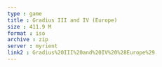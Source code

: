 ```yaml
---
type : game
title : Gradius III and IV (Europe)
size : 411.9 M
format : iso
archive : zip
server : myrient
link2 : Gradius%20III%20and%20IV%20%28Europe%29
---
```

